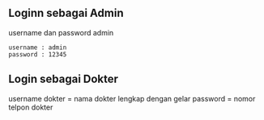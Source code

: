 ## Loginn sebagai Admin

username dan password admin
```
username : admin
password : 12345
```

## Login sebagai Dokter

username dokter = nama dokter lengkap dengan gelar
password = nomor telpon dokter
